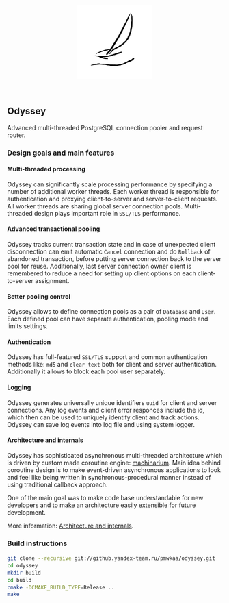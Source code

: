 <p align="center">
	<img src="documentation/odyssey.png" width="35%" height="35%" /><br>
</p>
<br>

## Odyssey

Advanced multi-threaded PostgreSQL connection pooler and request router.

### Design goals and main features

#### Multi-threaded processing

Odyssey can significantly scale processing performance by
specifying a number of additional worker threads. Each worker thread is
responsible for authentication and proxying client-to-server and server-to-client
requests. All worker threads are sharing global server connection pools.
Multi-threaded design plays important role in `SSL/TLS` performance.

#### Advanced transactional pooling

Odyssey tracks current transaction state and in case of unexpected client
disconnection can emit automatic `Cancel` connection and do `Rollback` of
abandoned transaction, before putting server connection back to
the server pool for reuse. Additionally, last server connection owner client
is remembered to reduce a need for setting up client options on each
client-to-server assignment.

#### Better pooling control

Odyssey allows to define connection pools as a pair of `Database` and `User`.
Each defined pool can have separate authentication, pooling mode and limits settings.

#### Authentication

Odyssey has full-featured `SSL/TLS` support and common authentication methods
like: `md5` and `clear text` both for client and server authentication.
Additionally it allows to block each pool user separately.

#### Logging

Odyssey generates universally unique identifiers `uuid` for client and server connections.
Any log events and client error responces include the id, which then can be used to
uniquely identify client and track actions. Odyssey can save log events into log file and
using system logger.

#### Architecture and internals

Odyssey has sophisticated asynchronous multi-threaded architecture which
is driven by custom made coroutine engine: [machinarium](https://github.yandex-team.ru/pmwkaa/machinarium).
Main idea behind coroutine design is to make event-driven asynchronous applications to look and feel
like being written in synchronous-procedural manner instead of using traditional
callback approach.

One of the main goal was to make code base understandable for new developers and
to make an architecture easily extensible for future development.

More information: [Architecture and internals](documentation/internals.md).

### Build instructions

```sh
git clone --recursive git://github.yandex-team.ru/pmwkaa/odyssey.git
cd odyssey
mkdir build
cd build
cmake -DCMAKE_BUILD_TYPE=Release ..
make
```
